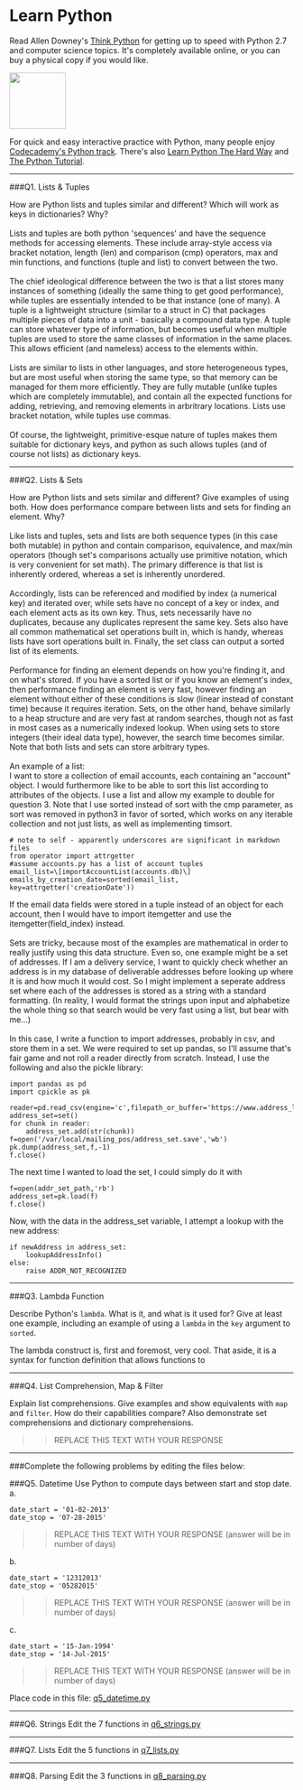 # Learn Python

Read Allen Downey's [Think Python](http://www.greenteapress.com/thinkpython/) for getting up to speed with Python 2.7 and computer science topics. It's completely available online, or you can buy a physical copy if you would like.

<a href="http://www.greenteapress.com/thinkpython/"><img src="img/think_python.png" style="width: 100px;" target="_blank"></a>

For quick and easy interactive practice with Python, many people enjoy [Codecademy's Python track](http://www.codecademy.com/en/tracks/python). There's also [Learn Python The Hard Way](http://learnpythonthehardway.org/book/) and [The Python Tutorial](https://docs.python.org/2/tutorial/).

---

###Q1. Lists &amp; Tuples

How are Python lists and tuples similar and different? Which will work as keys in dictionaries? Why?
<br><br>
Lists and tuples are both python 'sequences' and have the sequence methods for accessing elements. These include array-style access via bracket notation, length (len) and comparison (cmp) operators, max and min functions, and functions (tuple and list) to convert between the two.
<br><br>
The chief ideological difference between the two is that a list stores many instances of something (ideally the same thing to get good performance), while tuples are essentially intended to be that instance (one of many). A tuple is a lightweight structure (similar to a struct in C) that packages multiple pieces of data into a unit - basically a compound data type. A tuple can store whatever type of information, but becomes useful when multiple tuples are used to store the same classes of information in the same places. This allows efficient (and nameless) access to the elements within.
<br><br>
Lists are similar to lists in other languages, and store heterogeneous types, but are most useful when storing the same type, so that memory can be managed for them more efficiently. They are fully mutable (unlike tuples which are completely immutable), and contain all the expected functions for adding, retrieving, and removing elements in arbritrary locations. Lists use bracket notation, while tuples use commas.
<br><br>
Of course, the lightweight, primitive-esque nature of tuples makes them suitable for dictionary keys, and python as such allows tuples (and of course not lists) as dictionary keys.

---

###Q2. Lists &amp; Sets

How are Python lists and sets similar and different? Give examples of using both. How does performance compare between lists and sets for finding an element. Why?
<br><br>
Like lists and tuples, sets and lists are both sequence types (in this case both mutable) in python and contain comparison, equivalence, and max/min operators (though set's comparisons actually use primitive notation, which is very convenient for set math). The primary difference is that list is inherently ordered, whereas a set is inherently unordered.
<br><br>
Accordingly, lists can be referenced and modified by index (a numerical key) and iterated over, while sets have no concept of a key or index, and each element acts as its own key. Thus, sets necessarily have no duplicates, because any duplicates represent the same key. Sets also have all common mathematical set operations built in, which is handy, whereas lists have sort operations built in. Finally, the set class can output a sorted list of its elements.
<br><br>
Performance for finding an element depends on how you're finding it, and on what's stored. If you have a sorted list or if you know an element's index, then performance finding an element is very fast, however finding an element without either of these conditions is slow (linear instead of constant time) because it requires iteration. Sets, on the other hand, behave similarly to a heap structure and are very fast at random searches, though not as fast in most cases as a numerically indexed lookup. When using sets to store integers (their ideal data type), however, the search time becomes similar. Note that both lists and sets can store arbitrary types.
<br><br>
An example of a list:<br>
I want to store a collection of email accounts, each containing an "account" object. I would furthermore like to be able to sort this list according to attributes of the objects. I use a list and allow my example to double for question 3. Note that I use sorted instead of sort with the cmp parameter, as sort was removed in python3 in favor of sorted, which works on any iterable collection and not just lists, as well as implementing timsort.<br>
```
# note to self - apparently underscores are significant in markdown files
from operator import attrgetter
#assume accounts.py has a list of account tuples
email_list=\[importAccountList(accounts.db)\]
emails_by_creation_date=sorted(email_list, key=attrgetter('creationDate'))
```
If the email data fields were stored in a tuple instead of an object for each account, then I would have to import itemgetter and use the itemgetter(field\_index) instead.
<br><br>
Sets are tricky, because most of the examples are mathematical in order to really justify using this data structure. Even so, one example might be a set of addresses. If I am a delivery service, I want to quickly check whether an address is in my database of deliverable addresses before looking up where it is and how much it would cost. So I might implement a seperate address set where each of the addresses is stored as a string with a standard formatting. (In reality, I would format the strings upon input and alphabetize the whole thing so that search would be very fast using a list, but bear with me...) 
<br><br>
In this case, I write a function to import addresses, probably in csv, and store them in a set. We were required to set up pandas, so I'll assume that's fair game and not roll a reader directly from scratch. Instead, I use the following and also the pickle library:
```
import pandas as pd
import cpickle as pk

reader=pd.read_csv(engine='c',filepath_or_buffer='https://www.address_list_provider.com/address_list.csv',chunksize=1)
address_set=set()
for chunk in reader:
	address_set.add(str(chunk))
f=open('/var/local/mailing_pos/address_set.save','wb')
pk.dump(address_set,f,-1)
f.close()
```

The next time I wanted to load the set, I could simply do it with 
```
f=open(addr_set_path,'rb')
address_set=pk.load(f)
f.close()
```

Now, with the data in the address\_set variable, I attempt a lookup with the new address:<br>
```
if newAddress in address_set:
	lookupAddressInfo()
else:
	raise ADDR_NOT_RECOGNIZED
```

---

###Q3. Lambda Function

Describe Python's `lambda`. What is it, and what is it used for? Give at least one example, including an example of using a `lambda` in the `key` argument to `sorted`.

The lambda construct is, first and foremost, very cool. That aside, it is a syntax for function definition that allows functions to 

---

###Q4. List Comprehension, Map &amp; Filter

Explain list comprehensions. Give examples and show equivalents with `map` and `filter`. How do their capabilities compare? Also demonstrate set comprehensions and dictionary comprehensions.

>> REPLACE THIS TEXT WITH YOUR RESPONSE

---

###Complete the following problems by editing the files below:

###Q5. Datetime
Use Python to compute days between start and stop date.   
a.  

```
date_start = '01-02-2013'    
date_stop = '07-28-2015'
```

>> REPLACE THIS TEXT WITH YOUR RESPONSE (answer will be in number of days)

b.  
```
date_start = '12312013'  
date_stop = '05282015'  
```

>> REPLACE THIS TEXT WITH YOUR RESPONSE (answer will be in number of days)

c.  
```
date_start = '15-Jan-1994'      
date_stop = '14-Jul-2015'  
```

>> REPLACE THIS TEXT WITH YOUR RESPONSE  (answer will be in number of days)

Place code in this file: [q5_datetime.py](python/q5_datetime.py)

---

###Q6. Strings
Edit the 7 functions in [q6_strings.py](python/q6_strings.py)

---

###Q7. Lists
Edit the 5 functions in [q7_lists.py](python/q7_lists.py)

---

###Q8. Parsing
Edit the 3 functions in [q8_parsing.py](python/q8_parsing.py)





